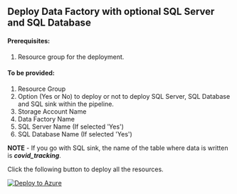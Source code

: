 ## Deploy Data Factory with optional SQL Server and SQL Database

#### Prerequisites:
1. Resource group for the deployment.

#### To be provided:
1. Resource Group
2. Option (Yes or No) to deploy or not to deploy SQL Server, SQL Database and SQL sink within the pipeline.
3. Storage Account Name
4. Data Factory Name
5. SQL Server Name (If selected 'Yes')
6. SQL Database Name (If selected 'Yes')

**NOTE** - If you go with SQL sink, the name of the table where data is written is _**covid_tracking**_.

Click the following button to deploy all the resources.

[![Deploy to Azure](https://aka.ms/deploytoazurebutton)](https://portal.azure.com/#create/Microsoft.Template/uri/https%3A%2F%2Fraw.githubusercontent.com%2Fosamaemumba%2Farm-template-button-with-condition%2Fmaster%2FbritishColumbia%2Fcomplete_conditional_sql_sink_arm_template.json)
